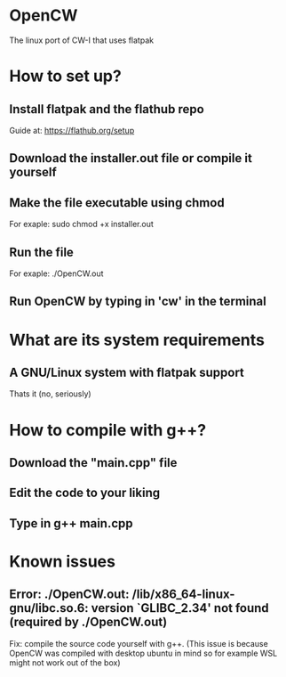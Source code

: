 # OpenCW
The linux port of CW-I that uses flatpak 


# How to set up?
## Install flatpak and the flathub repo
Guide at: https://flathub.org/setup
## Download the installer.out file or compile it yourself
## Make the file executable using chmod
For exaple: sudo chmod +x installer.out
## Run the file
For exaple: ./OpenCW.out
## Run OpenCW by typing in 'cw' in the terminal

# What are its system requirements

## A GNU/Linux system with flatpak support
Thats it (no, seriously)

# How to compile with g++?

## Download the "main.cpp" file 
## Edit the code to your liking
## Type in g++ main.cpp

# Known issues
## Error: ./OpenCW.out: /lib/x86_64-linux-gnu/libc.so.6: version `GLIBC_2.34' not found (required by ./OpenCW.out)
Fix: compile the source code yourself with g++. (This issue is because OpenCW was compiled with desktop ubuntu in mind so for example WSL might not work out of the box)


